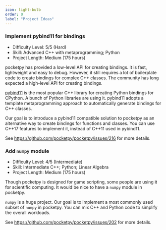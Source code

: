 ```yaml
---
icon: light-bulb
order: 0
label: "Project Ideas"
---
```


### Implement pybind11 for bindings

+ Difficulty Level: 5/5 (Hard)
+ Skill: Advanced C++ with metaprogramming; Python
+ Project Length: Medium (175 hours)

pocketpy has provided a low-level API for creating bindings. It is fast, lightweight and easy to debug.
However, it still requires a lot of boilerplate code to create bindings for complex C++ classes.
The community has long expected a high-level API for creating bindings.

[pybind11](https://github.com/pybind/pybind11)
is the most popular C++ library for creating Python bindings for CPython. A bunch of Python libraries are using it. pybind11 adopts a template metaprogramming approach to automatically generate bindings for C++ classes.

Our goal is to introduce a pybind11 compatible solution to pocketpy as an alternative way to create bindings
for functions and classes.
You can use C\+\+17 features to implement it, instead of C++11 used in pybind11.

See https://github.com/pocketpy/pocketpy/issues/216 for more details.

### Add `numpy` module

+ Difficulty Level: 4/5 (Intermediate)
+ Skill: Intermediate C++; Python; Linear Algebra
+ Project Length: Medium (175 hours)

Though pocketpy is designed for game scripting,
some people are using it for scientific computing.
It would be nice to have a `numpy` module in pocketpy.

`numpy` is a huge project.
Our goal is to implement a most commonly used subset of `numpy` in pocketpy.
You can mix C++ and Python code to simplify the overall workloads.

See https://github.com/pocketpy/pocketpy/issues/202 for more details.
